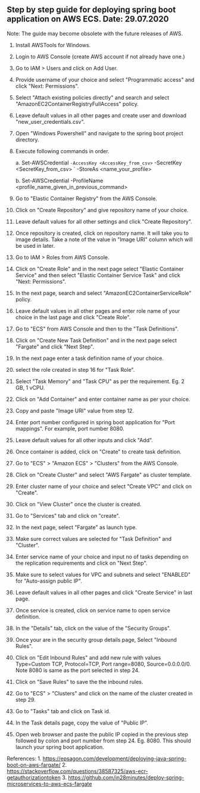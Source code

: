 Step by step guide for deploying spring boot application on AWS ECS. Date: 29.07.2020
-------------------------------------------------------------------------------------

Note: The guide may become obsolete with the future releases of AWS.

1. Install AWSTools for Windows.

2. Login to AWS Console (create AWS account if not already have one.)

3. Go to IAM > Users and click on Add User.

4. Provide username of your choice and select "Programmatic access" and click "Next: Permissions".

5. Select "Attach existing policies directly" and search and select "AmazonEC2ContainerRegistryFullAccess" policy.

6. Leave default values in all other pages and create user and download "new_user_credentials.csv".

7. Open "Windows Powershell" and navigate to the spring boot project directory.

8. Execute following commands in order.

    a. Set-AWSCredential ` -AccessKey <AccessKey_from_csv> ` -SecretKey <SecretKey_from_csv> ` -StoreAs <name_your_profile>
  
    b. Set-AWSCredential -ProfileName <profile_name_given_in_previous_command>
  
9. Go to "Elastic Container Registry" from the AWS Console.

10. Click on "Create Repository" and give repository name of your choice.

11. Leave default values for all other settings and click "Create Repository".

12. Once repository is created, click on repository name. It will take you to image details. Take a note of the value in "Image URI" column which will be used in later.

13. Go to IAM > Roles from AWS Console.

14. Click on "Create Role" and in the next page select "Elastic Container Service" and then select "Elastic Container Service Task" and click "Next: Permissions".

15. In the next page, search and select "AmazonEC2ContainerServiceRole" policy.

16. Leave default values in all other pages and enter role name of your choice in the last page and click "Create Role".

17. Go to "ECS" from AWS Console and then to the "Task Definitions".

18. Click on "Create New Task Definition" and in the next page select "Fargate" and click "Next Step".

19. In the next page enter a task definition name of your choice.

20. select the role created in step 16 for "Task Role".

21. Select "Task Memory" and "Task CPU" as per the requirement. Eg. 2 GB, 1 vCPU.

22. Click on "Add Container" and enter container name as per your choice.

23. Copy and paste "Image URI" value from step 12.

24. Enter port number configured in spring boot application for "Port mappings". For example, port number 8080.

25. Leave default values for all other inputs and click "Add".

26. Once container is added, click on "Create" to create task definition.

27. Go to "ECS" > "Amazon ECS" > "Clusters" from the AWS Console.

28. Click on "Create Cluster" and select "AWS Fargate" as cluster template.

29. Enter cluster name of your choice and select "Create VPC" and click on "Create".

30. Click on "View Cluster" once the cluster is created.

31. Go to "Services" tab and click on "create".

32. In the next page, select "Fargate" as launch type.

33. Make sure correct values are selected for "Task Definition" and "Cluster".

34. Enter service name of your choice and input no of tasks depending on the replication requirements and click on "Next Step".

35. Make sure to select values for VPC and subnets and select "ENABLED" for "Auto-assign public IP".

36. Leave default values in all other pages and click "Create Service" in last page.

37. Once service is created, click on service name to open service definition.

38. In the "Details" tab, click on the value of the "Security Groups".

39. Once your are in the security group details page, Select "Inbound Rules".

40. Click on "Edit Inbound Rules" and add new rule with values Type=Custom TCP, Protocol=TCP, Port range=8080, Source=0.0.0.0/0. Note 8080 is same as the port selected in step 24.

41. Click on "Save Rules" to save the the inbound rules.

42. Go to "ECS" > "Clusters" and click on the name of the cluster created in step 29.

43. Go to "Tasks" tab and click on Task id.

44. In the Task details page, copy the value of "Public IP".

45. Open web browser and paste the public IP copied in the previous step followed by colon and port number from step 24. Eg. 8080. This should launch your spring boot application.

References:
    1. https://epsagon.com/development/deploying-java-spring-boot-on-aws-fargate/
    2. https://stackoverflow.com/questions/38587325/aws-ecr-getauthorizationtoken
    3. https://github.com/in28minutes/deploy-spring-microservices-to-aws-ecs-fargate
